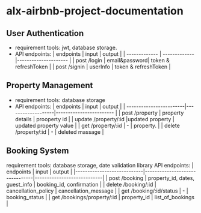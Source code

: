 # alx-airbnb-project-documentation

## User Authentication

- requirement tools: jwt, database storage.
- API endpoints:
  | endpoints | input | output |
  | ------------- | ------------- |--------------------- |
  | post /login | email&password| token & refreshToken |
  | post /signin | userInfo | token & refreshToken |

## Property Management

- requirement tools: database storage
- API endpoints:
  | endpoints | input | output |
  | ------------------------|-------------------|------------------------ |
  | post /property | property details | prooperty id |
  | update /property/:id |updated property | updated property value |
  | get /property/:id | - | property. |
  | delete /property/:id | - | deleted massage |

## Booking System

requirement tools: database storage, date validation library
API endpoints:
| endpoints | input | output |
|----------------------------|--------------------------------|----------------------------|
| post /booking | property_id, dates, guest_info | booking_id, confirmation |
| delete /booking/:id | cancellation_policy | cancellation_message |
| get /booking/:id/status | - | booking_status |
| get /bookings/property/:id | property_id | list_of_bookings |
